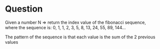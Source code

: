 # Question

Given a number N => return the index value of the fibonacci sequence, where the sequence is:
0, 1, 1, 2, 3, 5, 8, 13, 24, 55, 89, 144...

The pattern of the sequence is that each value is the sum of the 2 previous values